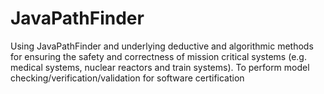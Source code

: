 # JavaPathFinder
Using JavaPathFinder and underlying deductive and algorithmic methods for ensuring the safety and correctness of mission critical systems (e.g. medical systems, nuclear reactors and train systems). To perform model checking/verification/validation for software certification
